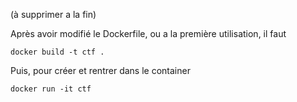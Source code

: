 (à supprimer a la fin)

Après avoir modifié le Dockerfile, ou a la première utilisation, il faut

```shell
docker build -t ctf .
```

Puis, pour créer et rentrer dans le container

```shell
docker run -it ctf
```
